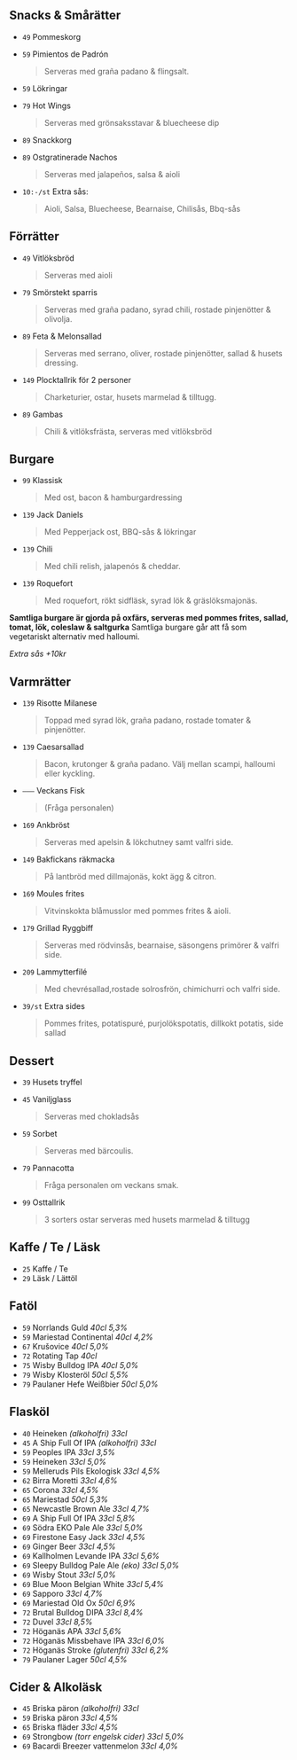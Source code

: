 
## Snacks & Smårätter

* `49` Pommeskorg

* `59` Pimientos de Padrón 
  > Serveras med graña padano & flingsalt.
  
* `59` Lökringar 

* `79` Hot Wings
  > Serveras med grönsaksstavar & bluecheese dip

* `89` Snackkorg

* `89` Ostgratinerade Nachos
  > Serveras med jalapeños, salsa & aioli

* `10:-/st` Extra sås:
  > Aioli, Salsa, Bluecheese, Bearnaise, Chilisås, Bbq-sås


## Förrätter

* `49` Vitlöksbröd
  > Serveras med aioli

* `79` Smörstekt sparris
  > Serveras med graña padano, syrad chili, rostade pinjenötter & olivolja.

* `89` Feta & Melonsallad
  > Serveras med serrano, oliver, rostade pinjenötter, sallad & husets dressing.

* `149` Plocktallrik för 2 personer
  > Charketurier, ostar, husets marmelad & tilltugg.

* `89` Gambas
  > Chili & vitlöksfrästa, serveras med vitlöksbröd


## Burgare

* `99` Klassisk
  > Med ost, bacon & hamburgardressing

* `139` Jack Daniels
  > Med Pepperjack ost, BBQ-sås & lökringar

* `139` Chili
  > Med chili relish, jalapenós & cheddar.

* `139` Roquefort
  > Med roquefort, rökt sidfläsk, syrad lök & gräslöksmajonäs.

**Samtliga burgare är gjorda på oxfärs, serveras med pommes frites, sallad, tomat, lök, coleslaw & saltgurka**
Samtliga burgare går att få som vegetariskt alternativ med halloumi.

*Extra sås +10kr*



## Varmrätter

* `139` Risotte Milanese 
  > Toppad med syrad lök, graña padano, rostade tomater & pinjenötter.

* `139` Caesarsallad
  > Bacon, krutonger & graña padano. Välj mellan scampi, halloumi eller kyckling.

* `–––` Veckans Fisk
  > (Fråga personalen)

* `169` Ankbröst
  > Serveras med apelsin & lökchutney samt valfri side. 

* `149` Bakfickans räkmacka 
  > På lantbröd med dillmajonäs, kokt ägg & citron.

* `169` Moules frites 
  > Vitvinskokta blåmusslor med pommes frites & aioli.

* `179` Grillad Ryggbiff
  > Serveras med rödvinsås, bearnaise, säsongens primörer & valfri side.

* `209` Lammytterfilé 
  > Med chevrésallad,rostade solrosfrön, chimichurri och valfri side.

* `39/st` Extra sides
  > Pommes frites, potatispuré, purjolökspotatis, dillkokt potatis, side sallad
  

## Dessert

* `39` Husets tryffel

* `45` Vaniljglass
  > Serveras med chokladsås

* `59` Sorbet
  > Serveras med bärcoulis.
  
* `79` Pannacotta
  > Fråga personalen om veckans smak.

* `99` Osttallrik
  > 3 sorters ostar serveras med husets marmelad & tilltugg


## Kaffe / Te / Läsk

* `25` Kaffe / Te
* `29` Läsk / Lättöl


## Fatöl

* `59` Norrlands Guld _40cl 5,3%_
* `59` Mariestad Continental _40cl 4,2%_
* `67` Krušovice _40cl 5,0%_
* `72` Rotating Tap _40cl_
* `75` Wisby Bulldog IPA _40cl 5,0%_
* `79` Wisby Klosteröl _50cl 5,5%_
* `79` Paulaner Hefe Weißbier _50cl 5,0%_


## Flasköl

* `40` Heineken _(alkoholfri) 33cl_
* `45` A Ship Full Of IPA _(alkoholfri) 33cl_
* `59` Peoples IPA _33cl 3,5%_
* `59` Heineken _33cl 5,0%_
* `59` Melleruds Pils Ekologisk _33cl 4,5%_
* `62` Birra Moretti _33cl 4,6%_
* `65` Corona _33cl 4,5%_
* `65` Mariestad _50cl 5,3%_
* `65` Newcastle Brown Ale _33cl 4,7%_
* `69` A Ship Full Of IPA _33cl 5,8%_
* `69` Södra EKO Pale Ale _33cl 5,0%_
* `69` Firestone Easy Jack _33cl 4,5%_
* `69` Ginger Beer _33cl 4,5%_
* `69` Kallholmen Levande IPA _33cl 5,6%_
* `69` Sleepy Bulldog Pale Ale _(eko) 33cl 5,0%_
* `69` Wisby Stout _33cl 5,0%_
* `69` Blue Moon Belgian White _33cl 5,4%_
* `69` Sapporo _33cl 4,7%_
* `69` Mariestad Old Ox _50cl 6,9%_
* `72` Brutal Bulldog DIPA _33cl 8,4%_
* `72` Duvel _33cl 8,5%_
* `72` Höganäs APA _33cl 5,6%_
* `72` Höganäs Missbehave IPA _33cl 6,0%_
* `72` Höganäs Stroke _(glutenfri) 33cl 6,2%_
* `79` Paulaner Lager _50cl 4,5%_


## Cider & Alkoläsk

* `45` Briska päron _(alkoholfri) 33cl_
* `59` Briska päron _33cl 4,5%_
* `65` Briska fläder _33cl 4,5%_
* `69` Strongbow _(torr engelsk cider) 33cl 5,0%_
* `69` Bacardi Breezer vattenmelon _33cl 4,0%_

